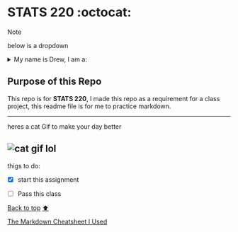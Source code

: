 <a name="top"></a>
# STATS 220 :octocat:


> [!NOTE]
> below is a dropdown

<details>
  <summary>My name is Drew, I am a:</summary>
<br> 
  
1. Student at The University of Auckland.
    - Studying Computer Science.
    - In my second year.
2. A fitness enthusiast.
3. A *reluctant* student.

</details>

## Purpose of this Repo

This repo is for **STATS 220**, I made this repo as a requirement for a class project, this readme file is for me to practice markdown. 

---

heres a cat Gif to make your day better

![cat gif lol](https://th.bing.com/th/id/R.a36208a888dd853e3bf0dc0adcf50793?rik=eB%2fW1AszaSdyFA&pid=ImgRaw&r=0)
---
thigs to do: 

- [x] start this assignment
- [ ] Pass this class


[Back to top](#top) [:arrow_up:](#top)

[The Markdown Cheatsheet I Used](https://github.com/lifeparticle/Markdown-Cheatsheet?tab=readme-ov-file#badges)
